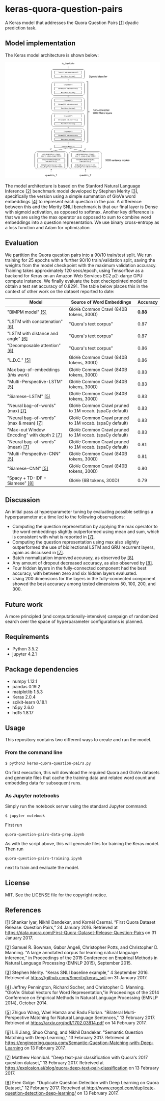 # keras-quora-question-pairs

A Keras model that addresses the Quora Question Pairs
[[1]](https://data.quora.com/First-Quora-Dataset-Release-Question-Pairs)
dyadic prediction task.

## Model implementation

The Keras model architecture is shown below:

![[Keras model architecture for Quora Question Pairs dyadic prediction]](quora-q-pairs-model.png)

The model architecture is based on the Stanford Natural Language
Inference [[2]](http://nlp.stanford.edu/pubs/snli_paper.pdf) benchmark
model developed by Stephen Merity
[[3]](https://github.com/Smerity/keras_snli), specifically the version
using a simple summation of GloVe word embeddings
[[4]](http://nlp.stanford.edu/pubs/glove.pdf) to represent each
question in the pair. A difference between this and the Merity SNLI
benchmark is that our final layer is Dense with sigmoid activation, as
opposed to softmax. Another key difference is that we are using the
max operator as opposed to sum to combine word embeddings into a
question representation. We use binary cross-entropy as a loss
function and Adam for optimization.

## Evaluation

We partition the Quora question pairs into a 90/10 train/test
split. We run training for 25 epochs with a further 90/10
train/validation split, saving the weights from the model checkpoint
with the maximum validation accuracy. Training takes approximately 120
secs/epoch, using Tensorflow as a backend for Keras on an Amazon Web
Services EC2 p2-xlarge GPU compute instance. We finally evaluate the
best checkpointed model to obtain a test set accuracy of
0.8291. The table below places this in the context of other work
on the dataset reported to date:

| Model | Source of Word Embeddings | Accuracy |
| --- | --- | --- |
| "BiMPM model" [[5]](https://arxiv.org/pdf/1702.03814) | GloVe Common Crawl (840B tokens, 300D) | **0.88** |
| "LSTM with concatenation" [[6]](https://engineering.quora.com/Semantic-Question-Matching-with-Deep-Learning) | "Quora's text corpus" | 0.87 |
| "LSTM with distance and angle" [[6]](https://engineering.quora.com/Semantic-Question-Matching-with-Deep-Learning) | "Quora's text corpus" | 0.87 |
| "Decomposable attention" [[6]](https://engineering.quora.com/Semantic-Question-Matching-with-Deep-Learning) | "Quora's text corpus" | 0.86 |
| "L.D.C." [[5]](https://arxiv.org/pdf/1702.03814) | GloVe Common Crawl (840B tokens, 300D) | 0.86 |
| Max bag-of-embeddings (*this work*) | GloVe Common Crawl (840B tokens, 300D) | 0.83 |
| "Multi-Perspective-LSTM" [[5]](https://arxiv.org/pdf/1702.03814) | GloVe Common Crawl (840B tokens, 300D) | 0.83 |
| "Siamese-LSTM" [[5]](https://arxiv.org/pdf/1702.03814) | GloVe Common Crawl (840B tokens, 300D) | 0.83 |
| "Neural bag-of-words" (max) [[7]](https://explosion.ai/blog/quora-deep-text-pair-classification) | GloVe Common Crawl pruned to 1M vocab. (spaCy default) | 0.83 |
| "Neural bag-of-words" (max & mean) [[7]](https://explosion.ai/blog/quora-deep-text-pair-classification) | GloVe Common Crawl pruned to 1M vocab. (spaCy default) | 0.83 |
| "Max-out Window Encoding" with depth 2 [[7]](https://explosion.ai/blog/quora-deep-text-pair-classification) | GloVe Common Crawl pruned to 1M vocab. (spaCy default) | 0.83 |
| "Neural bag-of-words" (mean) [[7]](https://explosion.ai/blog/quora-deep-text-pair-classification) | GloVe Common Crawl pruned to 1M vocab. (spaCy default) | 0.81 |
| "Multi-Perspective-CNN" [[5]](https://arxiv.org/pdf/1702.03814) | GloVe Common Crawl (840B tokens, 300D) | 0.81 |
| "Siamese-CNN" [[5]](https://arxiv.org/pdf/1702.03814) | GloVe Common Crawl (840B tokens, 300D) | 0.80 |
| "Spacy + TD-IDF + Siamese" [[8]](http://www.erogol.com/duplicate-question-detection-deep-learning/) | GloVe (6B tokens, 300D) | 0.79 |


## Discussion

An initial pass at hyperparameter tuning by evaluating possible
settings a hyperparameter at a time led to the following observations:

* Computing the question representation by applying the max operator to the word embeddings slightly outperformed using mean and sum, which is consistent with what is reported in [[7]](https://explosion.ai/blog/quora-deep-text-pair-classification).
* Computing the question representation using max also slightly outperformed the use of bidirectional LSTM and GRU recurrent layers, again as discussed in [[7]](https://explosion.ai/blog/quora-deep-text-pair-classification).
* Batch normalization improved accuracy, as observed by [[8]](http://www.erogol.com/duplicate-question-detection-deep-learning/).
* Any amount of dropout decreased accuracy, as also observed by [[8]](http://www.erogol.com/duplicate-question-detection-deep-learning/).
* Four hidden layers in the fully-connected component had the best accuracy, with between zero and six hidden layers evaluated.
* Using 200 dimensions for the layers in the fully-connected component showed the best accuracy among tested dimensions 50, 100, 200, and 300.

## Future work

A more principled (and computationally-intensive) campaign of
randomized search over the space of hyperparameter configurations is
planned.

## Requirements

* Python 3.5.2
* jupyter 4.2.1

## Package dependencies

* numpy 1.12.1
* pandas 0.19.2
* matplotlib 1.5.3
* Keras 2.0.4
* scikit-learn 0.18.1
* h5py 2.6.0
* hdf5 1.8.17

## Usage

This repository contains two different ways to create and run the model.

### From the command line

    $ python3 keras-quora-question-pairs.py

On first execution, this will download the required Quora and GloVe datasets and generate files that cache the training data and related word count and embedding data for subsequent runs.

### As Jupyter notebooks

Simply run the notebook server using the standard Jupyter command:

    $ jupyter notebook

First run 

    quora-question-pairs-data-prep.ipynb

As with the script above, this will generate files for training the Keras model. Then run

    quora-question-pairs-training.ipynb
    
next to train and evaluate the model.

## License

MIT. See the LICENSE file for the copyright notice.

## References

[[1]](https://data.quora.com/First-Quora-Dataset-Release-Question-Pairs) Shankar Iyar, Nikhil Dandekar, and Kornél Csernai. “First Quora Dataset Release: Question Pairs,” 24 January 2016. Retrieved at https://data.quora.com/First-Quora-Dataset-Release-Question-Pairs on 31 January 2017.

[[2]](http://nlp.stanford.edu/pubs/snli_paper.pdf)  Samuel R. Bowman, Gabor Angeli, Christopher Potts, and Christopher D. Manning. "A large annotated corpus for learning natural language inference," in Proceedings of the 2015 Conference on Empirical Methods in Natural Language Processing (EMNLP 2015), September 2015.

[[3]](https://github.com/Smerity/keras_snli) Stephen Merity. "Keras SNLI baseline example,” 4 September 2016. Retrieved at https://github.com/Smerity/keras_snli on 31 January 2017.

[[4]](http://nlp.stanford.edu/pubs/glove.pdf) Jeffrey Pennington, Richard Socher, and Christopher D. Manning. "GloVe: Global Vectors for Word Representation,"in Proceedings of the 2014 Conference on Empirical Methods In Natural Language Processing (EMNLP 2014), October 2014.

[[5]](https://arxiv.org/pdf/1702.03814) Zhiguo Wang, Wael Hamza and Radu Florian. "Bilateral Multi-Perspective Matching for Natural Language Sentences," 13 February 2017.  Retrieved at https://arxiv.org/pdf/1702.03814.pdf on 14 February 2017.

[[6]](https://engineering.quora.com/Semantic-Question-Matching-with-Deep-Learning) Lili Jiang, Shuo Chang, and Nikhil Dandekar. "Semantic Question Matching with Deep Learning," 13 February 2017. Retrieved at https://engineering.quora.com/Semantic-Question-Matching-with-Deep-Learning on 13 February 2017.

[[7]](https://explosion.ai/blog/quora-deep-text-pair-classification) Matthew Honnibal. "Deep text-pair classification with Quora's 2017 question dataset," 13 February 2017. Retreived at https://explosion.ai/blog/quora-deep-text-pair-classification on 13 February 2017.

[[8]](http://www.erogol.com/duplicate-question-detection-deep-learning/) Eren Golge. "Duplicate Question Detection with Deep Learning on Quora Dataset," 12 February 2017. Retreived at http://www.erogol.com/duplicate-question-detection-deep-learning/ on 13 February 2017.
